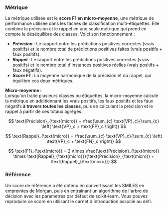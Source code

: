 ### **Métrique**
La métrique utilisée est le **score F1 en micro-moyenne**, une métrique de performance utilisée dans les tâches de classification multi-étiquettes. Elle combine la précision et le rappel en une seule métrique qui prend en compte le déséquilibre des classes. Voici son fonctionnement :

- ***Précision*** : Le rapport entre les prédictions positives correctes (vrais positifs) et le nombre total de prédictions positives faites (vrais positifs + faux positifs).
- ***Rappel*** : Le rapport entre les prédictions positives correctes (vrais positifs) et le nombre total d'instances positives réelles (vrais positifs + faux négatifs).
- ***Score F1*** : La moyenne harmonique de la précision et du rappel, qui équilibre ces deux métriques.

**Micro-moyenne :** <br>
Lorsqu'on traite plusieurs classes ou étiquettes, la micro-moyenne calcule la métrique en additionnant les vrais positifs, les faux positifs et les faux négatifs **à travers toutes les classes**, puis en calculant la précision et le rappel à partir de ces totaux agrégés.

$$
\text{Précision}_{\text{micro}} = \frac{\sum_{c} \text{VP}_c}{\sum_{c} \left( \text{VP}_c + \text{FP}_c \right)}
$$

$$
\text{Rappel}_{\text{micro}} = \frac{\sum_{c} \text{VP}_c}{\sum_{c} \left( \text{VP}_c + \text{FN}_c \right)}
$$

$$
\text{F1}_{\text{micro}} = 2 \times \frac{\text{Précision}_{\text{micro}} \times \text{Rappel}_{\text{micro}}}{\text{Précision}_{\text{micro}} + \text{Rappel}_{\text{micro}}}
$$

### **Référence**
Un score de référence a été obtenu en convertissant les SMILES en empreintes de Morgan, puis en entraînant un algorithme de l'arbre de décision avec les paramètres par défaut de scikit-learn. Vous pouvez reproduire ce score en utilisant le carnet d'introduction associé au défi.

